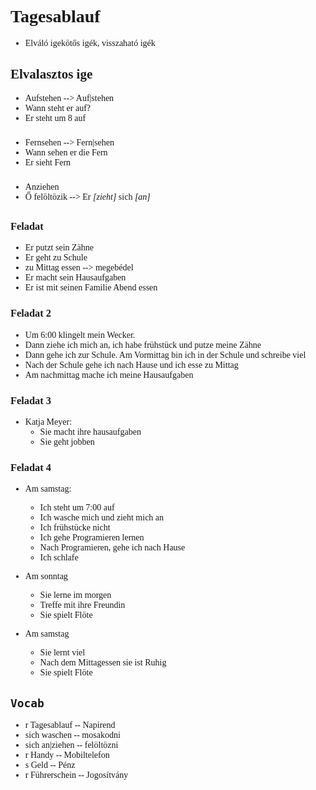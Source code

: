 <span style="font-family:'cascadia code'">

# Tagesablauf
- Elváló igekötős igék, visszaható igék


## Elvalasztos ige
- Aufstehen --> Auf|stehen
- Wann steht er auf?
- Er steht um 8 auf
###
-  Fernsehen --> Fern|sehen
-  Wann sehen er die Fern
-  Er sieht Fern
### 
- Anziehen
- Ő felöltözik --> Er _[zieht]_ sich _[an]_
##
### Feladat
- Er putzt sein Zähne
- Er geht zu Schule
- zu Mittag essen --> megebédel
- Er macht sein Hausaufgaben
- Er ist mit seinen Familie Abend essen

### Feladat 2
- Um 6:00 klingelt mein Wecker. 
- Dann ziehe ich mich an, ich habe frühstück und putze meine Zähne
- Dann gehe ich zur Schule. Am Vormittag bin ich in der Schule und schreibe viel
- Nach der Schule gehe ich nach Hause und ich esse zu Mittag
- Am nachmittag mache ich meine Hausaufgaben



### Feladat 3
- Katja Meyer:
  - Sie macht ihre hausaufgaben
  - Sie geht  jobben


### Feladat 4
- Am samstag:
  - Ich steht um 7:00 auf
  - Ich wasche mich und zieht mich an
  - Ich frühstücke nicht
  - Ich gehe Programieren lernen
  - Nach Programieren, gehe ich nach Hause
  - Ich schlafe
  
- Am sonntag
  - Sie lerne im morgen
  - Treffe mit ihre Freundin
  - Sie spielt Flöte
- Am samstag
  - Sie lernt viel
  - Nach dem Mittagessen sie ist Ruhig
  - Sie spielt Flöte


## `Vocab`
- r Tagesablauf -- Napirend
- sich waschen -- mosakodni
- sich an|ziehen -- felöltözni
- r Handy -- Mobiltelefon
- s Geld -- Pénz
- r Führerschein -- Jogosítvány